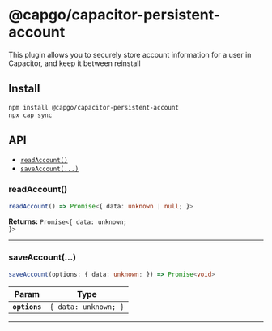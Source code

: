 # @capgo/capacitor-persistent-account

This plugin allows you to securely store account information for a user in Capacitor, and keep it between reinstall

## Install

```bash
npm install @capgo/capacitor-persistent-account
npx cap sync
```

## API

<docgen-index>

* [`readAccount()`](#readaccount)
* [`saveAccount(...)`](#saveaccount)

</docgen-index>

<docgen-api>
<!--Update the source file JSDoc comments and rerun docgen to update the docs below-->

### readAccount()

```typescript
readAccount() => Promise<{ data: unknown | null; }>
```

**Returns:** <code>Promise&lt;{ data: unknown; }&gt;</code>

--------------------


### saveAccount(...)

```typescript
saveAccount(options: { data: unknown; }) => Promise<void>
```

| Param         | Type                            |
| ------------- | ------------------------------- |
| **`options`** | <code>{ data: unknown; }</code> |

--------------------

</docgen-api>
